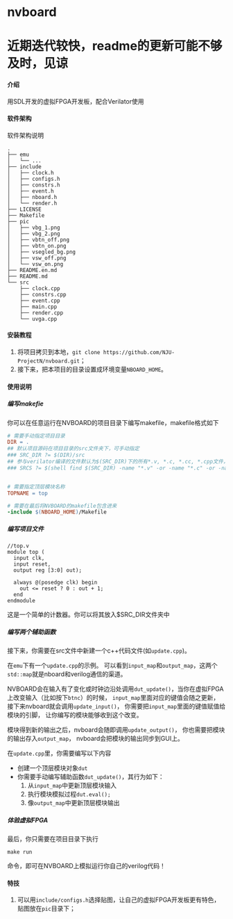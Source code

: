 # nvboard

# 近期迭代较快，readme的更新可能不够及时，见谅
#### 介绍
用SDL开发的虚拟FPGA开发板，配合Verilator使用

#### 软件架构
软件架构说明
```
.
├── emu
│   └── ...
├── include
│   ├── clock.h
│   ├── configs.h
│   ├── constrs.h
│   ├── event.h
│   ├── nboard.h
│   └── render.h
├── LICENSE
├── Makefile
├── pic
│   ├── vbg_1.png
│   ├── vbg_2.png
│   ├── vbtn_off.png
│   ├── vbtn_on.png
│   ├── vsegled_bg.png
│   ├── vsw_off.png
│   └── vsw_on.png
├── README.en.md
├── README.md
└── src
    ├── clock.cpp
    ├── constrs.cpp
    ├── event.cpp
    ├── main.cpp
    ├── render.cpp
    └── uvga.cpp
```

#### 安装教程

1.  将项目拷贝到本地，`git clone https://github.com/NJU-ProjectN/nvboard.git`；
2.  接下来，把本项目的目录设置成环境变量`NBOARD_HOME`。

#### 使用说明

##### 编写makefie

你可以在任意运行在NVBOARD的项目目录下编写makefile，makefile格式如下

```makefile
# 需要手动指定项目目录
DIR = .
## 默认项目源码在项目目录的src文件夹下，可手动指定
### SRC_DIR ?= $(DIR)/src
## 参与verilator编译的文件默认为$(SRC_DIR)下的所有*.v, *.c, *.cc, *.cpp文件，可手动指定
### SRCS ?= $(shell find $(SRC_DIR) -name "*.v" -or -name "*.c" -or -name "*.cc" -or -name "*.cpp")


# 需要指定顶层模块名称
TOPNAME = top

# 需要在最后将NVBOARD的makefile包含进来
-include $(NBOARD_HOME)/Makefile

```

##### 编写项目文件

```
//top.v
module top (
  input clk,
  input reset,
  output reg [3:0] out);
  
  always @(posedge clk) begin
    out <= reset ? 0 : out + 1;
  end  
endmodule
```

这是一个简单的计数器。你可以将其放入$SRC_DIR文件夹中

##### 编写两个辅助函数

接下来，你需要在src文件中新建一个c++代码文件(如`update.cpp`)。

在`emu`下有一个`update.cpp`的示例。
可以看到`input_map`和`output_map`，这两个`std::map`就是nboard和verilog通信的渠道。

NVBOARD会在输入有了变化或时钟边沿处调用`dut_update()`，当你在虚拟FPGA上改变输入（比如按下`btnc`）的时候，
`input_map`里面对应的键值会随之更新，
接下来nvboard就会调用`update_input()`，
你需要把`input_map`里面的键值赋值给模块的引脚，
让你编写的模块能够收到这个改变。

模块得到新的输出之后，nvboard会随即调用`update_output()`，
你也需要把模块的输出存入`output_map`，
nvboard会把模块的输出同步到GUI上。

在`update.cpp`里，你需要编写以下内容
- 创建一个顶层模块对象`dut`
- 你需要手动编写辅助函数`dut_update()`，其行为如下：
  1. 从`input_map`中更新顶层模块输入
  2. 执行模块模拟过程`dut.eval();`
  3. 像`output_map`中更新顶层模块输出

##### 体验虚拟FPGA

最后，你只需要在项目目录下执行
```shell
make run
```
命令，即可在NVBOARD上模拟运行你自己的verilog代码！

#### 特技

1.  可以用`include/configs.h`选择贴图，让自己的虚拟FPGA开发板更有特色，贴图放在`pic`目录下；
